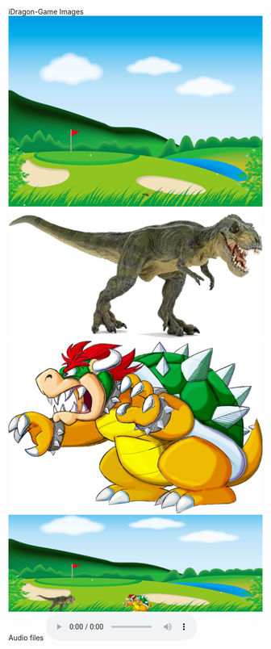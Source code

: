 iDragon-Game
Images
<img src="bg.png">
<img src="dino.png">
<img src="dragon.png">
<img src="view.png">
Audio files
<audio controls>
<source src="music.mp3"/>
<source src="gameover.mp3"/>
</audio>
